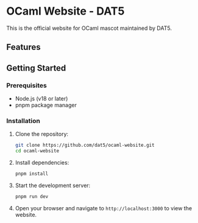 # OCaml Website - DAT5

This is the official website for OCaml mascot maintained by DAT5.

## Features

## Getting Started

### Prerequisites

- Node.js (v18 or later)
- pnpm package manager

### Installation

1. Clone the repository:
   ```bash
   git clone https://github.com/dat5/ocaml-website.git
   cd ocaml-website

2. Install dependencies:
   ```bash
   pnpm install
   ```
3. Start the development server:
   ```bash
   pnpm run dev
   ```
4. Open your browser and navigate to `http://localhost:3000` to view the website.

